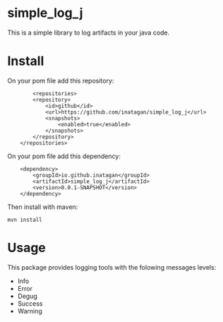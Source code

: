 # simple_log_j

This is a simple library to log artifacts in your java code.

# Install

On your pom file add this repository:

```
    	<repositories>
		<repository>
			<id>github</id>
			<url>https://github.com/inatagan/simple_log_j</url>
			<snapshots>
				<enabled>true</enabled>
			</snapshots>
		</repository>
	</repositories>
```

On your pom file add this dependency:

```
    <dependency>
        <groupId>io.github.inatagan</groupId>
        <artifactId>simple_log_j</artifactId>
        <version>0.0.1-SNAPSHOT</version>
    </dependency>
```

Then install with maven:

```
mvn install
```

# Usage

This package provides logging tools with the folowing messages levels:

* Info
* Error
* Degug
* Success
* Warning
